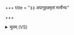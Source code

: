 +++
title = "३३ अपागूहन्नमृतां मर्त्येभ्यः"

+++
<details><summary>मूलम् (VS)</summary>

अपा॑गूहन्न॒मृतां॒ मर्त्ये॑भ्यः कृ॒त्वा सव॑र्णामदधु॒र्विव॑स्वते।  
उ॒ताश्विना॑वभर॒द्यत्तदासी॒दज॑हादु॒ द्वा मि॑थु॒ना स॑र॒ण्यूः ॥
</details>